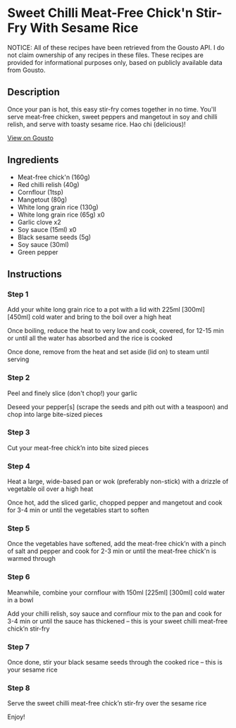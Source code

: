 # Sweet Chilli Meat-Free Chick'n Stir-Fry With Sesame Rice

NOTICE: All of these recipes have been retrieved from the Gousto API. I do not claim ownership of any recipes in these files. These recipes are provided for informational purposes only, based on publicly available data from Gousto.

## Description

Once your pan is hot, this easy stir-fry comes together in no time. You'll serve meat-free chicken, sweet peppers and mangetout in soy and chilli relish, and serve with toasty sesame rice. Hao chi (delicious)!

[View on Gousto](https://www.gousto.co.uk/recipes/cookbook/sweet-chilli-meat-free-chicken-stir-fry-with-sesame-rice)

## Ingredients

- Meat-free chick'n (160g)
- Red chilli relish (40g)
- Cornflour (1tsp)
- Mangetout (80g)
- White long grain rice (130g)
- White long grain rice (65g) x0
- Garlic clove x2
- Soy sauce (15ml) x0
- Black sesame seeds (5g)
- Soy sauce (30ml)
- Green pepper

## Instructions


### Step 1

Add your white long grain rice to a pot with a lid with 225ml <span class="text-purple">[300ml] </span><span class="text-danger">[450ml]</span> cold water and bring to the boil over a high heat

Once boiling, reduce the heat to very low and cook, covered, for 12-15 min or until all the water has absorbed and the rice is cooked

Once done, remove from the heat and set aside (lid on) to steam until serving


### Step 2

Peel and finely slice (don't chop!) your garlic

Deseed your pepper[s] (scrape the seeds and pith out with a teaspoon) and chop into large bite-sized pieces


### Step 3

Cut your meat-free chick’n into bite sized pieces


### Step 4

Heat a large, wide-based pan or wok (preferably non-stick) with a drizzle of vegetable oil over a high heat

Once hot, add the sliced garlic, chopped pepper and mangetout and cook for 3-4 min or until the vegetables start to soften


### Step 5

Once the vegetables have softened, add the meat-free chick’n with a pinch of salt and pepper and cook for 2-3 min or until the meat-free chick'n is warmed through


### Step 6

Meanwhile, combine your cornflour with 150ml <span class="text-purple">[225ml] </span><span class="text-danger">[300ml]</span> cold water in a bowl

Add your chilli relish, soy sauce and cornflour mix to the pan and cook for 3-4 min or until the sauce has thickened – this is your sweet chilli meat-free chick’n stir-fry


### Step 7

Once done, stir your black sesame seeds through the cooked rice – this is your sesame rice

### Step 8

Serve the sweet chilli meat-free chick’n stir-fry over the sesame rice

Enjoy!

